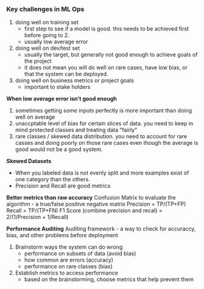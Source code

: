 ### Key challenges in ML Ops
1. doing well on training set
    - first step to see if a model is good. this needs to be achieved first before going to 2.
    - usually low average error
2. doing well on dev/test set
    - usually the target, but generally not good enough to achieve goals of the project
    - it does not mean you will do well on rare cases, have low bias, or that the system can be deployed.
3. doing well on business metrics or project goals
    - important to stake holders

**When low average error isn't good enough**
1. sometimes getting some inputs perfectly is more important than doing well on average
2. unaccptable level of bias for certain slices of data. you need to keep in mind protected classes and treating data "fairly"
3. rare classes / skewed data distribution. you need to account for rare casses and doing poorly on those rare cases even though the average is good would not be a good system.

**Skewed Datasets**
- When you labeled data is not evenly split and more examples exist of one category than the others.
- Precision and Recall are good metrics  

**Better metrics than raw accuracy**
Confusion Matrix to evaluate the algorithm - a true/false positive negative matrix
Precision = TP/(TP+FP)
Recall = TP/(TP+FN)
F1 Score (combine precision and recal) = 2/(1/Precision + 1/Recall)

**Performance Auditing**
Auditing framework - a way to check for accuraccy, bias, and other problems before deployment
1. Brainstorm ways the system can do wrong
    - performance on subsets of data (avoid bias)
    - how common are errors (accuracy)
    - performance on rare classes (bias)
2. Establish metrics to access performance
    - based on the brainstorming, choose metrics that help prevent them